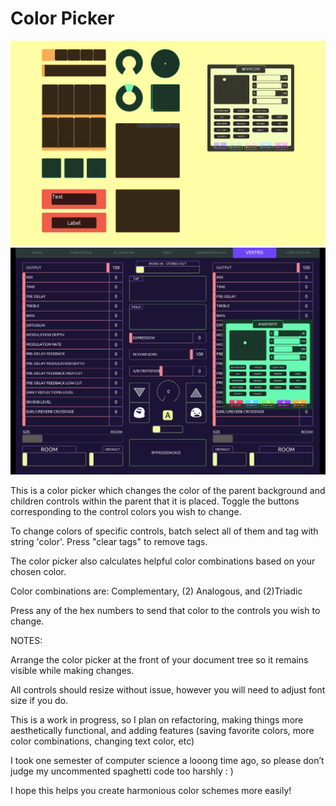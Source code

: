 # Color Picker

![color_picker_images](color_picker_images/color_picker_example_1.png)
![color_picker_images](color_picker_images/color_picker_example_2.png)

This is a color picker which changes the color of the parent
background and children controls within the parent that it 
is placed. Toggle the buttons corresponding to the control 
colors you wish to change.

To change colors of specific controls, batch select all of 
them and tag with string 'color'. Press "clear tags" to 
remove tags.

The color picker also calculates helpful color combinations 
based on your chosen color.

Color combinations are:
Complementary, (2) Analogous, and (2)Triadic

Press any of the hex numbers to send that color to the 
controls you wish to change.


NOTES:

Arrange the color picker at the front of your document 
tree so it remains visible while making changes.

All controls should resize without issue, however you will 
need to adjust font size if you do.

This is a work in progress, so I plan on refactoring, making 
things more aesthetically functional, and adding features 
(saving favorite colors, more color combinations, changing 
text color, etc)

I took one semester of computer science a looong time 
ago, so please don’t judge my uncommented spaghetti 
code too harshly : )

I hope this helps you create harmonious color schemes 
more easily!
